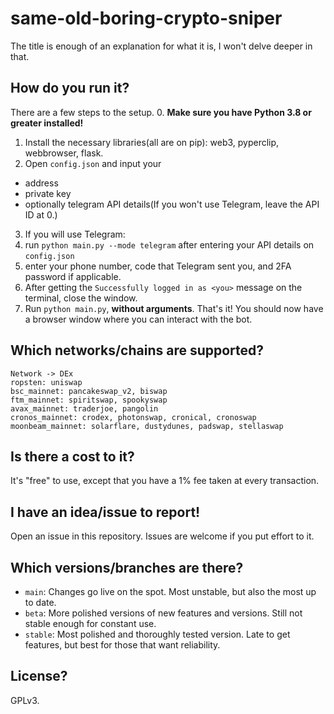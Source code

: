 # same-old-boring-crypto-sniper

The title is enough of an explanation for what it is, I won't delve deeper in that.

## How do you run it?
There are a few steps to the setup.
0. **Make sure you have Python 3.8 or greater installed!**
1. Install the necessary libraries(all are on pip): web3, pyperclip, webbrowser, flask.
2. Open `config.json` and input your
 * address
 * private key
 * optionally telegram API details(If you won't use Telegram, leave the API ID at 0.)
3. If you will use Telegram:
 1. run `python main.py --mode telegram` after entering your API details on `config.json`
 2. enter your phone number, code that Telegram sent you, and 2FA password if applicable.
 3. After getting the `Successfully logged in as <you>` message on the terminal, close the window.
4. Run `python main.py`, **without arguments**.
That's it! You should now have a browser window where you can interact with the bot.

## Which networks/chains are supported?
```
Network -> DEx
ropsten: uniswap
bsc_mainnet: pancakeswap_v2, biswap
ftm_mainnet: spiritswap, spookyswap
avax_mainnet: traderjoe, pangolin
cronos_mainnet: crodex, photonswap, cronical, cronoswap
moonbeam_mainnet: solarflare, dustydunes, padswap, stellaswap
```

## Is there a cost to it?
It's "free" to use, except that you have a 1% fee taken at every transaction.

## I have an idea/issue to report!
Open an issue in this repository. Issues are welcome if you put effort to it.

## Which versions/branches are there?
  * `main`: Changes go live on the spot. Most unstable, but also the most up to date.
  * `beta`: More polished versions of new features and versions. Still not stable enough for constant use.
  * `stable`: Most polished and thoroughly tested version. Late to get features, but best for those that want reliability.

## License?
GPLv3.
